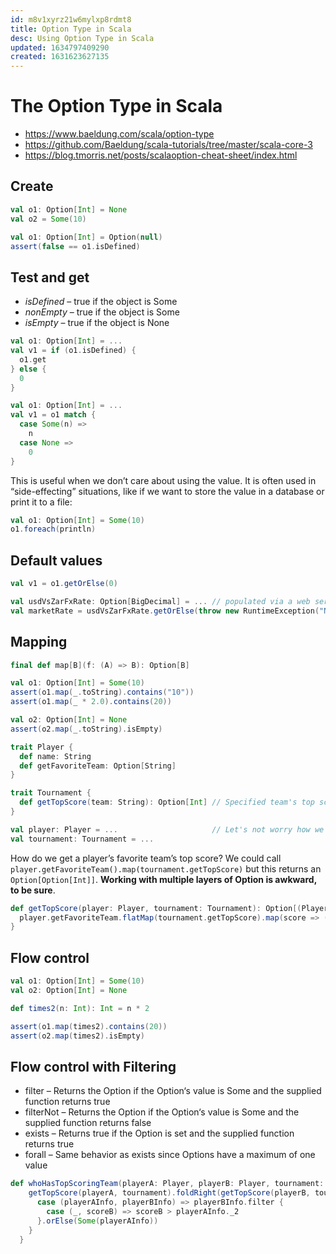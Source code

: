 ```yaml
---
id: m8v1xyrz21w6mylxp8rdmt8
title: Option Type in Scala
desc: Using Option Type in Scala
updated: 1634797409290
created: 1631623627135
---
```


# The Option Type in Scala

* <https://www.baeldung.com/scala/option-type>
* <https://github.com/Baeldung/scala-tutorials/tree/master/scala-core-3>
* <https://blog.tmorris.net/posts/scalaoption-cheat-sheet/index.html>

## Create 

```scala
val o1: Option[Int] = None
val o2 = Some(10)

val o1: Option[Int] = Option(null)
assert(false == o1.isDefined)
```

## Test and get

* _isDefined_ – true if the object is Some
* _nonEmpty_ – true if the object is Some
* _isEmpty_ – true if the object is None

```scala
val o1: Option[Int] = ...
val v1 = if (o1.isDefined) {
  o1.get
} else {
  0
}

val o1: Option[Int] = ...
val v1 = o1 match {
  case Some(n) =>
    n
  case None =>
    0
}
```

This is useful when we don’t care about using the value. It is often used in “side-effecting” situations, like if we want to store the value in a database or print it to a file:

```scala
val o1: Option[Int] = Some(10)
o1.foreach(println)
```

## Default values

```scala
val v1 = o1.getOrElse(0)

val usdVsZarFxRate: Option[BigDecimal] = ... // populated via a web service call, for example
val marketRate = usdVsZarFxRate.getOrElse(throw new RuntimeException("No exchange rate defined for USD/ZAR"))
```

## Mapping

```scala
final def map[B](f: (A) => B): Option[B]
```

```scala
val o1: Option[Int] = Some(10)
assert(o1.map(_.toString).contains("10"))
assert(o1.map(_ * 2.0).contains(20))

val o2: Option[Int] = None
assert(o2.map(_.toString).isEmpty)
```

```scala
trait Player {
  def name: String
  def getFavoriteTeam: Option[String]
}

trait Tournament {
  def getTopScore(team: String): Option[Int] // Specified team's top score or None if they haven't played yet
}

val player: Player = ...                     // Let's not worry how we instantiate these just yet
val tournament: Tournament = ...
```

How do we get a player’s favorite team’s top score? We could call `player.getFavoriteTeam().map(tournament.getTopScore)` but this returns an `Option[Option[Int]]`. **Working with multiple layers of Option is awkward, to be sure**.

```scala
def getTopScore(player: Player, tournament: Tournament): Option[(Player, Int)] = {
  player.getFavoriteTeam.flatMap(tournament.getTopScore).map(score => (player, score))
}
```

## Flow control

```scala
val o1: Option[Int] = Some(10)
val o2: Option[Int] = None

def times2(n: Int): Int = n * 2

assert(o1.map(times2).contains(20))
assert(o2.map(times2).isEmpty)
```

## Flow control with Filtering


* filter – Returns the Option if the Option‘s value is Some and the supplied function returns true
* filterNot – Returns the Option if the Option‘s value is Some and the supplied function returns false
* exists – Returns true if the Option is set and the supplied function returns true
* forall – Same behavior as exists since Options have a maximum of one value

```scala
def whoHasTopScoringTeam(playerA: Player, playerB: Player, tournament: Tournament): Option[(Player, Int)] = {
    getTopScore(playerA, tournament).foldRight(getTopScore(playerB, tournament)) {
      case (playerAInfo, playerBInfo) => playerBInfo.filter {
        case (_, scoreB) => scoreB > playerAInfo._2
      }.orElse(Some(playerAInfo))
    }
  }
```
